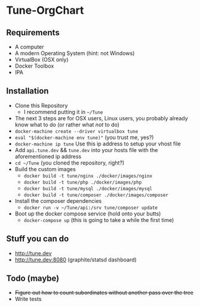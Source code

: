 # Tune-OrgChart

Requirements
--

* A computer
* A modern Operating System (hint: not Windows)
* VirtualBox (OSX only)
* Docker Toolbox
* IPA

Installation
--

* Clone this Repository
  * I recommend putting it in `~/Tune`
* The next 3 steps are for OSX users, Linux users, you probably already know what to do (or rather what _not_ to do)
* `docker-machine create --driver virtualbox tune`
* `eval "$(docker-machine env tune)"` (you trust me, yes?)
* `docker-machine ip tune` Use this ip address to setup your vhost file
* Add `api.tune.dev` && `tune.dev` into your hosts file with the aforementioned ip address
* `cd ~/Tune` (you cloned the repository, right?)
* Build the custom images
  * `docker build -t tune/nginx ./docker/images/nginx`
  * `docker build -t tune/php ./docker/images/php`
  * `docker build -t tune/mysql ./docker/images/mysql`
  * `docker build -t tune/composer ./docker/images/composer`
* Install the composer dependencies
  * `docker run -v ~/Tune/api:/srv tune/composer update`
* Boot up the docker compose service (hold onto your butts)
  * `docker-compose up` (this is going to take a while the first time)

Stuff you can do
--

* http://tune.dev
* http://tune.dev:8080 (graphite/statsd dashboard)

Todo (maybe)
--

* ~~Figure out how to count subordinates without another pass over the tree~~
* Write tests
